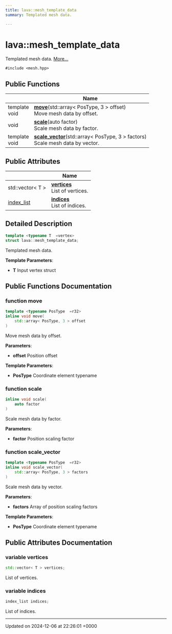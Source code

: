 ```yaml
---
title: lava::mesh_template_data
summary: Templated mesh data. 

---
```


# lava::mesh_template_data



Templated mesh data.  [More...](#detailed-description)


`#include <mesh.hpp>`

## Public Functions

|                | Name           |
| -------------- | -------------- |
| template <typename PosType  =r32\> <br>void | **[move](/_doxybook/Classes/structlava_1_1mesh__template__data.md#function-move)**(std::array< PosType, 3 > offset)<br>Move mesh data by offset.  |
| void | **[scale](/_doxybook/Classes/structlava_1_1mesh__template__data.md#function-scale)**(auto factor)<br>Scale mesh data by factor.  |
| template <typename PosType  =r32\> <br>void | **[scale_vector](/_doxybook/Classes/structlava_1_1mesh__template__data.md#function-scale-vector)**(std::array< PosType, 3 > factors)<br>Scale mesh data by vector.  |

## Public Attributes

|                | Name           |
| -------------- | -------------- |
| std::vector< T > | **[vertices](/_doxybook/Classes/structlava_1_1mesh__template__data.md#variable-vertices)** <br>List of vertices.  |
| [index_list](/_doxybook/Namespaces/namespacelava.md#using-index-list) | **[indices](/_doxybook/Classes/structlava_1_1mesh__template__data.md#variable-indices)** <br>List of indices.  |

## Detailed Description

```cpp
template <typename T  =vertex>
struct lava::mesh_template_data;
```

Templated mesh data. 

**Template Parameters**: 

  * **T** Input vertex struct 

## Public Functions Documentation

### function move

```cpp
template <typename PosType  =r32>
inline void move(
    std::array< PosType, 3 > offset
)
```

Move mesh data by offset. 

**Parameters**: 

  * **offset** Position offset 


**Template Parameters**: 

  * **PosType** Coordinate element typename 


### function scale

```cpp
inline void scale(
    auto factor
)
```

Scale mesh data by factor. 

**Parameters**: 

  * **factor** Position scaling factor 


### function scale_vector

```cpp
template <typename PosType  =r32>
inline void scale_vector(
    std::array< PosType, 3 > factors
)
```

Scale mesh data by vector. 

**Parameters**: 

  * **factors** Array of position scaling factors 


**Template Parameters**: 

  * **PosType** Coordinate element typename 


## Public Attributes Documentation

### variable vertices

```cpp
std::vector< T > vertices;
```

List of vertices. 

### variable indices

```cpp
index_list indices;
```

List of indices. 

-------------------------------

Updated on 2024-12-06 at 22:26:01 +0000
